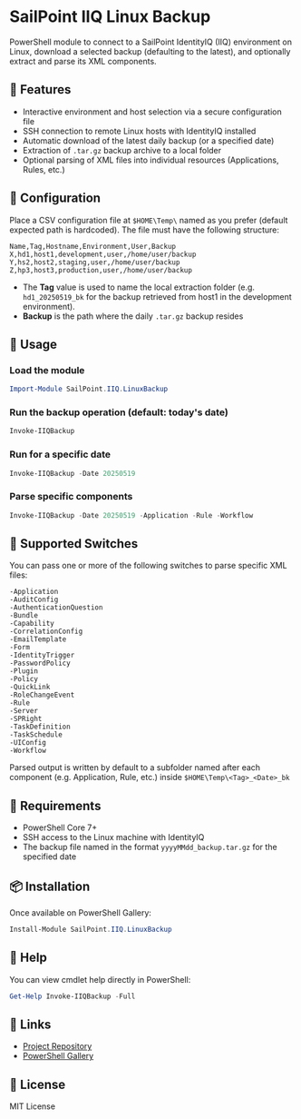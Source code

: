 # SailPoint IIQ Linux Backup

PowerShell module to connect to a SailPoint IdentityIQ (IIQ) environment on Linux, download a selected backup (defaulting to the latest), and optionally extract and parse its XML components.

## 🚀 Features

- Interactive environment and host selection via a secure configuration file
- SSH connection to remote Linux hosts with IdentityIQ installed
- Automatic download of the latest daily backup (or a specified date)
- Extraction of `.tar.gz` backup archive to a local folder
- Optional parsing of XML files into individual resources (Applications, Rules, etc.)

## 📁 Configuration

Place a CSV configuration file at `$HOME\Temp\` named as you prefer (default expected path is hardcoded). The file must have the following structure:

```csv
Name,Tag,Hostname,Environment,User,Backup
X,hd1,host1,development,user,/home/user/backup
Y,hs2,host2,staging,user,/home/user/backup
Z,hp3,host3,production,user,/home/user/backup
```

- The **Tag** value is used to name the local extraction folder (e.g. `hd1_20250519_bk` for the backup retrieved from host1 in the development environment).
- **Backup** is the path where the daily `.tar.gz` backup resides

## 🧪 Usage

### Load the module

```powershell
Import-Module SailPoint.IIQ.LinuxBackup
```

### Run the backup operation (default: today's date)

```powershell
Invoke-IIQBackup
```

### Run for a specific date

```powershell
Invoke-IIQBackup -Date 20250519
```

### Parse specific components

```powershell
Invoke-IIQBackup -Date 20250519 -Application -Rule -Workflow
```

## 🧩 Supported Switches

You can pass one or more of the following switches to parse specific XML files:

```
-Application
-AuditConfig
-AuthenticationQuestion
-Bundle
-Capability
-CorrelationConfig
-EmailTemplate
-Form
-IdentityTrigger
-PasswordPolicy
-Plugin
-Policy
-QuickLink
-RoleChangeEvent
-Rule
-Server
-SPRight
-TaskDefinition
-TaskSchedule
-UIConfig
-Workflow
```

Parsed output is written by default to a subfolder named after each component (e.g. Application, Rule, etc.) inside `$HOME\Temp\<Tag>_<Date>_bk`

## 🔐 Requirements

- PowerShell Core 7+
- SSH access to the Linux machine with IdentityIQ
- The backup file named in the format `yyyyMMdd_backup.tar.gz` for the specified date

## 📦 Installation

Once available on PowerShell Gallery:

```powershell
Install-Module SailPoint.IIQ.LinuxBackup
```

## 📘 Help

You can view cmdlet help directly in PowerShell:

```powershell
Get-Help Invoke-IIQBackup -Full
```

## 🔗 Links

- [Project Repository](https://github.com/gvnadir/sailpoint-iiq-linux-backup)
- [PowerShell Gallery](https://www.powershellgallery.com/packages/SailPoint.IIQ.LinuxBackup)

## 📄 License

MIT License
